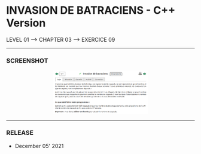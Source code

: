 # INVASION DE BATRACIENS - C++ Version
LEVEL 01 --> CHAPTER 03 --> EXERCICE 09

---
### **SCREENSHOT**

<div align="center">
    <img
        src="https://github.com/Ayckinn/CPP/blob/main/FRANCE_IOI/LEVEL_01/Chapter_03/09_invasion_batraciens/todo.png"
        alt="DEMO"
        style="width:50%">
</div>

---
### **RELEASE**

- December 05' 2021